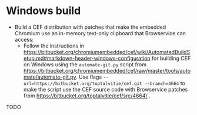 # Windows build

- Build a CEF distribution with patches that make the embedded Chromium use an in-memory text-only clipboard that Browservice can access:
    - Follow the instructions in https://bitbucket.org/chromiumembedded/cef/wiki/AutomatedBuildSetup.md#markdown-header-windows-configuration for building CEF on Windows using the `automate-git.py` script from https://bitbucket.org/chromiumembedded/cef/raw/master/tools/automate/automate-git.py. Use flags `--url=https://bitbucket.org/toptalvitie/cef.git --branch=4664` to make the script use the CEF source code with Browservice patches from https://bitbucket.org/toptalvitie/cef/src/4664/ .

TODO 
